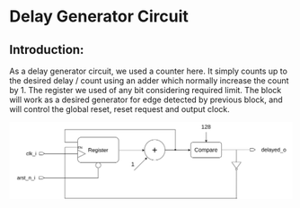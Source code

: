 # Delay Generator Circuit

## Introduction:

As a delay generator circuit, we used a counter here. It simply counts up to the desired delay / count using an adder which normally increase the count by 1. The register we used of any bit considering required limit. The block will work as a desired generator for edge detected by previous block, and will control the global reset, reset request and output clock.

<img src=./delay_gen.svg>
